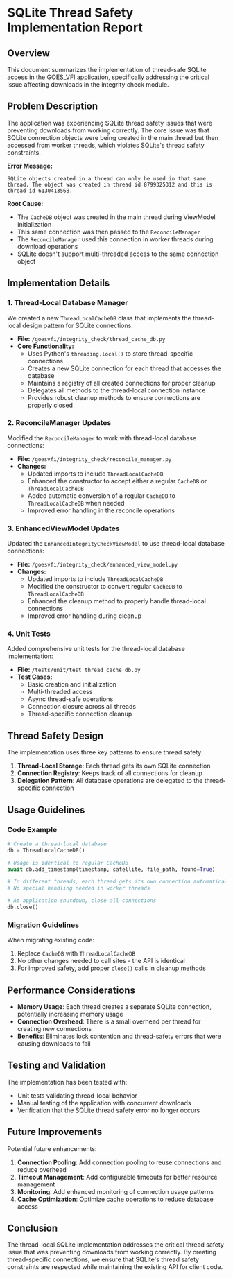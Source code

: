 # SQLite Thread Safety Implementation Report

## Overview

This document summarizes the implementation of thread-safe SQLite access in the GOES_VFI application, specifically addressing the critical issue affecting downloads in the integrity check module.

## Problem Description

The application was experiencing SQLite thread safety issues that were preventing downloads from working correctly. The core issue was that SQLite connection objects were being created in the main thread but then accessed from worker threads, which violates SQLite's thread safety constraints.

**Error Message:**
```
SQLite objects created in a thread can only be used in that same thread. The object was created in thread id 8799325312 and this is thread id 6130413568.
```

**Root Cause:**
- The `CacheDB` object was created in the main thread during ViewModel initialization
- This same connection was then passed to the `ReconcileManager`
- The `ReconcileManager` used this connection in worker threads during download operations
- SQLite doesn't support multi-threaded access to the same connection object

## Implementation Details

### 1. Thread-Local Database Manager

We created a new `ThreadLocalCacheDB` class that implements the thread-local design pattern for SQLite connections:

- **File:** `/goesvfi/integrity_check/thread_cache_db.py`
- **Core Functionality:**
  - Uses Python's `threading.local()` to store thread-specific connections
  - Creates a new SQLite connection for each thread that accesses the database
  - Maintains a registry of all created connections for proper cleanup
  - Delegates all methods to the thread-local connection instance
  - Provides robust cleanup methods to ensure connections are properly closed

### 2. ReconcileManager Updates

Modified the `ReconcileManager` to work with thread-local database connections:

- **File:** `/goesvfi/integrity_check/reconcile_manager.py`
- **Changes:**
  - Updated imports to include `ThreadLocalCacheDB`
  - Enhanced the constructor to accept either a regular `CacheDB` or `ThreadLocalCacheDB`
  - Added automatic conversion of a regular `CacheDB` to `ThreadLocalCacheDB` when needed
  - Improved error handling in the reconcile operations

### 3. EnhancedViewModel Updates

Updated the `EnhancedIntegrityCheckViewModel` to use thread-local database connections:

- **File:** `/goesvfi/integrity_check/enhanced_view_model.py`
- **Changes:**
  - Updated imports to include `ThreadLocalCacheDB`
  - Modified the constructor to convert regular `CacheDB` to `ThreadLocalCacheDB`
  - Enhanced the cleanup method to properly handle thread-local connections
  - Improved error handling during cleanup

### 4. Unit Tests

Added comprehensive unit tests for the thread-local database implementation:

- **File:** `/tests/unit/test_thread_cache_db.py`
- **Test Cases:**
  - Basic creation and initialization
  - Multi-threaded access
  - Async thread-safe operations
  - Connection closure across all threads
  - Thread-specific connection cleanup

## Thread Safety Design

The implementation uses three key patterns to ensure thread safety:

1. **Thread-Local Storage**: Each thread gets its own SQLite connection
2. **Connection Registry**: Keeps track of all connections for cleanup
3. **Delegation Pattern**: All database operations are delegated to the thread-specific connection

## Usage Guidelines

### Code Example

```python
# Create a thread-local database
db = ThreadLocalCacheDB()

# Usage is identical to regular CacheDB
await db.add_timestamp(timestamp, satellite, file_path, found=True)

# In different threads, each thread gets its own connection automatically
# No special handling needed in worker threads

# At application shutdown, close all connections
db.close()
```

### Migration Guidelines

When migrating existing code:
1. Replace `CacheDB` with `ThreadLocalCacheDB`
2. No other changes needed to call sites - the API is identical
3. For improved safety, add proper `close()` calls in cleanup methods

## Performance Considerations

- **Memory Usage**: Each thread creates a separate SQLite connection, potentially increasing memory usage
- **Connection Overhead**: There is a small overhead per thread for creating new connections
- **Benefits**: Eliminates lock contention and thread-safety errors that were causing downloads to fail

## Testing and Validation

The implementation has been tested with:
- Unit tests validating thread-local behavior
- Manual testing of the application with concurrent downloads
- Verification that the SQLite thread safety error no longer occurs

## Future Improvements

Potential future enhancements:
1. **Connection Pooling**: Add connection pooling to reuse connections and reduce overhead
2. **Timeout Management**: Add configurable timeouts for better resource management
3. **Monitoring**: Add enhanced monitoring of connection usage patterns
4. **Cache Optimization**: Optimize cache operations to reduce database access

## Conclusion

The thread-local SQLite implementation addresses the critical thread safety issue that was preventing downloads from working correctly. By creating thread-specific connections, we ensure that SQLite's thread safety constraints are respected while maintaining the existing API for client code.
